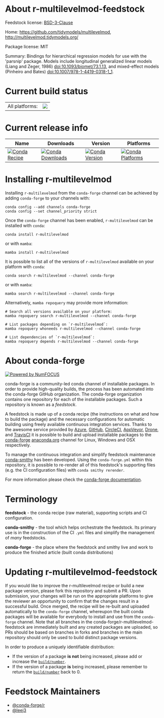 About r-multilevelmod-feedstock
===============================

Feedstock license: [BSD-3-Clause](https://github.com/conda-forge/r-multilevelmod-feedstock/blob/main/LICENSE.txt)

Home: https://github.com/tidymodels/multilevelmod, http://multilevelmod.tidymodels.org/

Package license: MIT

Summary: Bindings for hierarchical regression models for use with the 'parsnip' package. Models include longitudinal generalized linear models (Liang and Zeger, 1986) <doi:10.1093/biomet/73.1.13>, and mixed-effect models (Pinheiro and Bates) <doi:10.1007/978-1-4419-0318-1_1>.

Current build status
====================


<table><tr><td>All platforms:</td>
    <td>
      <a href="https://dev.azure.com/conda-forge/feedstock-builds/_build/latest?definitionId=18733&branchName=main">
        <img src="https://dev.azure.com/conda-forge/feedstock-builds/_apis/build/status/r-multilevelmod-feedstock?branchName=main">
      </a>
    </td>
  </tr>
</table>

Current release info
====================

| Name | Downloads | Version | Platforms |
| --- | --- | --- | --- |
| [![Conda Recipe](https://img.shields.io/badge/recipe-r--multilevelmod-green.svg)](https://anaconda.org/conda-forge/r-multilevelmod) | [![Conda Downloads](https://img.shields.io/conda/dn/conda-forge/r-multilevelmod.svg)](https://anaconda.org/conda-forge/r-multilevelmod) | [![Conda Version](https://img.shields.io/conda/vn/conda-forge/r-multilevelmod.svg)](https://anaconda.org/conda-forge/r-multilevelmod) | [![Conda Platforms](https://img.shields.io/conda/pn/conda-forge/r-multilevelmod.svg)](https://anaconda.org/conda-forge/r-multilevelmod) |

Installing r-multilevelmod
==========================

Installing `r-multilevelmod` from the `conda-forge` channel can be achieved by adding `conda-forge` to your channels with:

```
conda config --add channels conda-forge
conda config --set channel_priority strict
```

Once the `conda-forge` channel has been enabled, `r-multilevelmod` can be installed with `conda`:

```
conda install r-multilevelmod
```

or with `mamba`:

```
mamba install r-multilevelmod
```

It is possible to list all of the versions of `r-multilevelmod` available on your platform with `conda`:

```
conda search r-multilevelmod --channel conda-forge
```

or with `mamba`:

```
mamba search r-multilevelmod --channel conda-forge
```

Alternatively, `mamba repoquery` may provide more information:

```
# Search all versions available on your platform:
mamba repoquery search r-multilevelmod --channel conda-forge

# List packages depending on `r-multilevelmod`:
mamba repoquery whoneeds r-multilevelmod --channel conda-forge

# List dependencies of `r-multilevelmod`:
mamba repoquery depends r-multilevelmod --channel conda-forge
```


About conda-forge
=================

[![Powered by
NumFOCUS](https://img.shields.io/badge/powered%20by-NumFOCUS-orange.svg?style=flat&colorA=E1523D&colorB=007D8A)](https://numfocus.org)

conda-forge is a community-led conda channel of installable packages.
In order to provide high-quality builds, the process has been automated into the
conda-forge GitHub organization. The conda-forge organization contains one repository
for each of the installable packages. Such a repository is known as a *feedstock*.

A feedstock is made up of a conda recipe (the instructions on what and how to build
the package) and the necessary configurations for automatic building using freely
available continuous integration services. Thanks to the awesome service provided by
[Azure](https://azure.microsoft.com/en-us/services/devops/), [GitHub](https://github.com/),
[CircleCI](https://circleci.com/), [AppVeyor](https://www.appveyor.com/),
[Drone](https://cloud.drone.io/welcome), and [TravisCI](https://travis-ci.com/)
it is possible to build and upload installable packages to the
[conda-forge](https://anaconda.org/conda-forge) [anaconda.org](https://anaconda.org/)
channel for Linux, Windows and OSX respectively.

To manage the continuous integration and simplify feedstock maintenance
[conda-smithy](https://github.com/conda-forge/conda-smithy) has been developed.
Using the ``conda-forge.yml`` within this repository, it is possible to re-render all of
this feedstock's supporting files (e.g. the CI configuration files) with ``conda smithy rerender``.

For more information please check the [conda-forge documentation](https://conda-forge.org/docs/).

Terminology
===========

**feedstock** - the conda recipe (raw material), supporting scripts and CI configuration.

**conda-smithy** - the tool which helps orchestrate the feedstock.
                   Its primary use is in the construction of the CI ``.yml`` files
                   and simplify the management of *many* feedstocks.

**conda-forge** - the place where the feedstock and smithy live and work to
                  produce the finished article (built conda distributions)


Updating r-multilevelmod-feedstock
==================================

If you would like to improve the r-multilevelmod recipe or build a new
package version, please fork this repository and submit a PR. Upon submission,
your changes will be run on the appropriate platforms to give the reviewer an
opportunity to confirm that the changes result in a successful build. Once
merged, the recipe will be re-built and uploaded automatically to the
`conda-forge` channel, whereupon the built conda packages will be available for
everybody to install and use from the `conda-forge` channel.
Note that all branches in the conda-forge/r-multilevelmod-feedstock are
immediately built and any created packages are uploaded, so PRs should be based
on branches in forks and branches in the main repository should only be used to
build distinct package versions.

In order to produce a uniquely identifiable distribution:
 * If the version of a package **is not** being increased, please add or increase
   the [``build/number``](https://docs.conda.io/projects/conda-build/en/latest/resources/define-metadata.html#build-number-and-string).
 * If the version of a package **is** being increased, please remember to return
   the [``build/number``](https://docs.conda.io/projects/conda-build/en/latest/resources/define-metadata.html#build-number-and-string)
   back to 0.

Feedstock Maintainers
=====================

* [@conda-forge/r](https://github.com/conda-forge/r/)
* [@leej3](https://github.com/leej3/)

